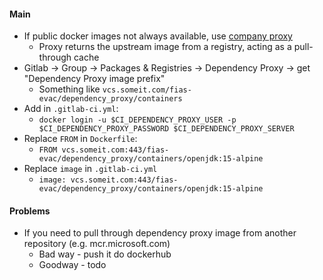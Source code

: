 #### Main
* If public docker images not always available, use [company proxy](https://docs.gitlab.com/ee/user/packages/dependency_proxy/)
    * Proxy returns the upstream image from a registry, acting as a pull-through cache
* Gitlab -> Group -> Packages & Registries -> Dependency Proxy -> get "Dependency Proxy image prefix"
    * Something like `vcs.someit.com/fias-evac/dependency_proxy/containers`
* Add in `.gitlab-ci.yml`:
    * `docker login -u $CI_DEPENDENCY_PROXY_USER -p $CI_DEPENDENCY_PROXY_PASSWORD $CI_DEPENDENCY_PROXY_SERVER`
* Replace `FROM` in `Dockerfile`:
    * `FROM vcs.someit.com:443/fias-evac/dependency_proxy/containers/openjdk:15-alpine`
* Replace `image` in `.gitlab-ci.yml`
    * `image: vcs.someit.com:443/fias-evac/dependency_proxy/containers/openjdk:15-alpine`

#### Problems
* If you need to pull through dependency proxy image from another repository (e.g. mcr.microsoft.com)
    * Bad way - push it do dockerhub
    * Goodway - todo
